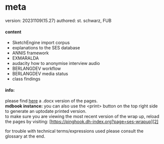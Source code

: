 # meta
version: 20231109(15.27)
authored: st. schwarz, FUB
#### content
- SketchEngine import corpus
- explanations to the SES database
- ANNIS framework
- EXMARALDA
- audacity how to anonymise interview audio
- BERLANGDEV workflow
- BERLANGDEV media status
- class findings

#### info:
please find [here][1] a .docx version of the pages.     
**mdbook instance:** you can also use the \<print\> button on the top right side to generate an uptodate printed version.    
to make sure you are viewing the most recent version of the wrap up, reload the pages by visiting: [https://pinghook.dh-index.org?page=ses-wrapup][2]   

for trouble with technical terms/expressions used please consult the glossary at the end.

[1]:	https://box.fu-berlin.de/s/tJNBadWwD5b3fJM
[2]:	https://pinghook.dh-index.org?page=ses-wrapup